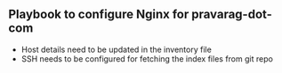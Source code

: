 ## Playbook to configure Nginx for pravarag-dot-com

* Host details need to be updated in the inventory file
* SSH needs to be configured for fetching the index
  files from git repo